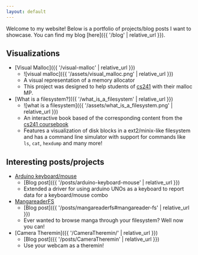 ```yaml
---
layout: default
---
```


Welcome to my website!
Below is a portfolio of projects/blog posts I want to showcase.
You can find my blog [here]({{ '/blog' | relative_url }}).

## Visualizations

+ [Visual Malloc]({{ '/visual-malloc' | relative_url }})
   * ![visual malloc]({{ '/assets/visual_malloc.png' | relative_url }})
   * A visual representation of a memory allocator
   * This project was designed to help students of [cs241](http://cs241.cs.illinois.edu/) with their malloc MP.
+ [What is a filesystem?]({{ '/what_is_a_filesystem' | relative_url }})
   * ![what is a filesystem]({{ '/assets/what_is_a_filesystem.png' | relative_url }})
   * An interactive book based of the corresponding content from the [cs241 coursebook](http://cs241.cs.illinois.edu/coursebook/Filesystems)
   * Features a visualization of disk blocks in a ext2/minix-like filesystem and has a command line simulator with
     support for commands like `ls`, `cat`, `hexdump` and many more!

## Interesting posts/projects

+ [Arduino keyboard/mouse](https://github.com/aneeshdurg/arduino-keyboard/)
   * [Blog post]({{ '/posts/arduino-keyboard-mouse' | relative_url }})
   * Extended a driver for using arduino UNOs as a keyboard to report data for a keyboard/mouse combo
+ [MangareaderFS](https://github.com/aneeshdurg/mangareaderfs/)
   * [Blog post]({{ '/posts/mangareaderfs#mangareader-fs' | relative_url }})
   * Ever wanted to browse manga through your filesystem? Well now you can!
+ [Camera Theremin]({{ '/CameraTheremin/' | relative_url }})
   * [Blog post]({{ '/posts/CameraTheremin' | relative_url }})
   * Use your webcam as a theremin!
